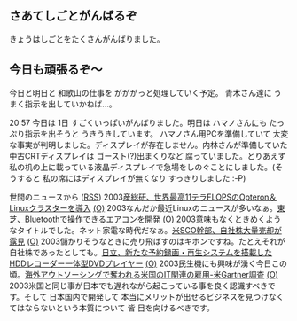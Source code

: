 ## さあてしごとがんばるぞ

きょうはしごとをたくさんがんばりました。






## 今日も頑張るぞ～


今日と明日と 和歌山の仕事を がががっと処理していく予定。
青木さん達に うまく指示を出していかねば…。

20:57 今日は 1日 すごくいっぱいがんばりました。明日は ハマノさんにも たっぷり指示を出そうと
うきうきしています。
ハマノさん用PCを準備していて 大変な事実が判明しました。ディスプレイが存在しません。内林さんが準備していた中古CRTディスプレイは
ゴースト(?)出まくりなど 腐っていました。とりあえず 私の机の上に載っている液晶ディスプレイで急場をしのぐことにしました。(そうすると
私の席にはディスプレイが無くなり すっきりしました :-P)



世間のニュースから ([RSS](ig030731-news.xml)) 2003[産総研、世界最高11テラFLOPSのOpteron＆Linuxクラスターを導入](http://www.zdnet.co.jp/news/0307/30/njbt_01.html) [(O)](http://www.zdnet.co.jp/news/0307/30/njbt_01.html) 2003なんだか最近Linuxのニュースが多いなぁ。[東芝、Bluetoothで操作できるエアコンを開発](http://www.zdnet.co.jp/news/0307/30/njbt_09.html) [(O)](http://www.zdnet.co.jp/news/0307/30/njbt_09.html) 2003意味もなくときめくようなタイトルでした。ネット家電な時代だなぁ。[米SCO幹部、自社株大量売却が露見](http://japan.cnet.com/news/ent/story/0,2000047623,20060208,00.htm) [(O)](http://japan.cnet.com/news/ent/story/0,2000047623,20060208,00.htm) 2003儲かりそうなときに売り飛ばすのはキホンですね。たとえそれが自社株であったとしても。[日立、新たな予約録画・再生システムを搭載したHDDレコーダー一体型DVDプレイヤー](http://japan.cnet.com/news/tech/story/0,2000047674,20060215,00.htm) [(O)](http://japan.cnet.com/news/tech/story/0,2000047674,20060215,00.htm) 2003民生機にも興味が湧く今日この頃。[海外アウトソーシングで奪われる米国のIT関連の雇用-米Gartner調査](http://japan.cnet.com/news/ent/story/0,2000047623,20060226,00.htm) [(O)](http://japan.cnet.com/news/ent/story/0,2000047623,20060226,00.htm) 2003米国と同じ事が日本でも遅れながら起こっている事を良く認識すべきです。そして 日本国内で開発して 本当にメリットが出せるビジネスを見つけなくてはならないという本質について 皆 目を向けるべきです。